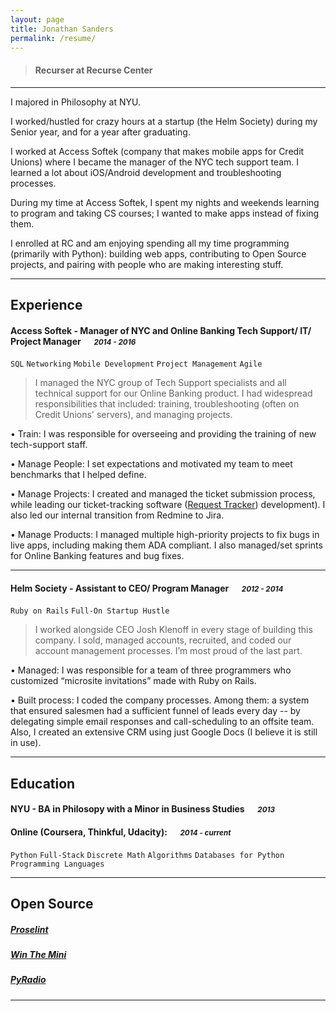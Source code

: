 ```yaml
---
layout: page
title: Jonathan Sanders
permalink: /resume/
---
```


> #### Recurser at Recurse Center

---
I majored in Philosophy at NYU.

I worked/hustled for crazy hours at a startup (the Helm Society) during my Senior year, and for a year after graduating.

I worked at Access Softek (company that makes mobile apps for Credit Unions) where I became the manager of the NYC tech support team. I learned a lot about iOS/Android development and troubleshooting processes.

During my time at Access Softek, I spent my nights and weekends learning to program and taking CS courses; I wanted to make apps instead of fixing them.

I enrolled at RC and am enjoying spending all my time programming (primarily with Python): building web apps, contributing to Open Source projects, and pairing with people who are making interesting stuff.


---

## Experience

#### Access Softek - Manager of NYC and Online Banking Tech Support/ IT/ Project Manager &emsp; <small>*2014 - 2016*</small>

`SQL` `Networking` `Mobile Development` `Project Management` `Agile`
>I managed the NYC group of Tech Support specialists and all technical support for our Online Banking product. I had widespread responsibilities that included: training, troubleshooting (often on Credit Unions' servers), and managing projects.

•	Train: I was responsible for overseeing and providing the training of new tech-support staff.

•	Manage People: I set expectations and motivated my team to meet benchmarks that I helped define.

•	Manage Projects: I created and managed the ticket submission process, while leading our ticket-tracking software ([Request Tracker](https://bestpractical.com/request-tracker)) development).  I also led our internal transition from Redmine to Jira.

•	Manage Products: I managed multiple high-priority projects to fix bugs in live apps, including making them ADA compliant.  I also managed/set sprints for Online Banking features and bug fixes.

---

#### Helm Society - Assistant to CEO/ Program Manager &emsp; <small>*2012 - 2014*</small>

`Ruby on Rails` `Full-On Startup Hustle`

> I worked alongside CEO Josh Klenoff in every stage of building this company.  I sold, managed accounts, recruited, and coded our account management processes.  I’m most proud of the last part.

•	Managed: I was responsible for a team of three programmers who customized “microsite invitations” made with Ruby on Rails.

•	Built process: I coded the company processes.  Among them: a system that ensured salesmen had a sufficient funnel of leads every day -- by delegating simple email responses and call-scheduling to an offsite team.  Also, I created an extensive CRM using just Google Docs (I believe it is still in use).


---

## Education

#### NYU - BA in Philosopy with a Minor in Business Studies &emsp; <small>*2013*</small>


#### Online (Coursera, Thinkful, Udacity): &emsp; <small>*2014 - current*</small>
`Python` `Full-Stack` `Discrete Math` `Algorithms` `Databases for Python` `Programming Languages`

---

## Open Source

##### [Proselint](https://github.com/amperser/proselint)

##### [Win The Mini](https://github.com/j10sanders/crossword)

##### [PyRadio](https://github.com/coderholic/pyradio)
---

[homepage]: https://j10sanders.github.io/about/
[twitter]: https://twitter.com/jps458
[twit]: http://cdn-careers.sstatic.net/careers/Img/icon-twitter.png?v=b1bd58ad2034